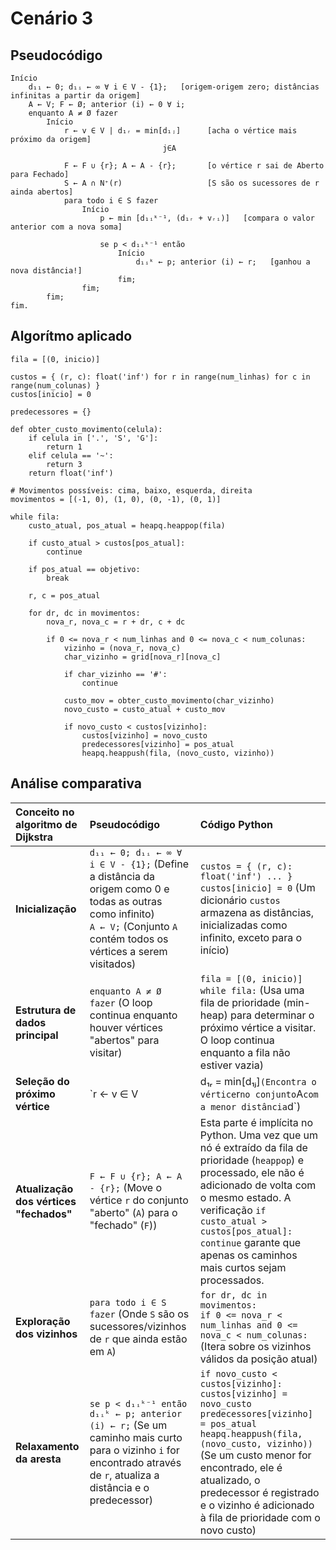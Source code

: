 # Cenário 3

## Pseudocódigo

```
Início
    d₁₁ ← 0; d₁ᵢ ← ∞ ∀ i ∈ V - {1};   [origem-origem zero; distâncias infinitas a partir da origem]
    A ← V; F ← Ø; anterior (i) ← 0 ∀ i;
    enquanto A ≠ Ø fazer
        Início
            r ← v ∈ V | d₁ᵣ = min[d₁ⱼ]      [acha o vértice mais próximo da origem]
                                  j∈A

            F ← F ∪ {r}; A ← A - {r};       [o vértice r sai de Aberto para Fechado]
            S ← A ∩ N⁺(r)                   [S são os sucessores de r ainda abertos]
            para todo i ∈ S fazer
                Início
                    p ← min [d₁ᵢᵏ⁻¹, (d₁ᵣ + vᵣᵢ)]   [compara o valor anterior com a nova soma]

                    se p < d₁ᵢᵏ⁻¹ então
                        Início
                            d₁ᵢᵏ ← p; anterior (i) ← r;   [ganhou a nova distância!]
                        fim;
                fim;
        fim;
fim.
```

## Algorítmo aplicado

```
fila = [(0, inicio)]

custos = { (r, c): float('inf') for r in range(num_linhas) for c in range(num_colunas) }
custos[inicio] = 0

predecessores = {}

def obter_custo_movimento(celula):
    if celula in ['.', 'S', 'G']:
        return 1
    elif celula == '~':
        return 3
    return float('inf')

# Movimentos possíveis: cima, baixo, esquerda, direita
movimentos = [(-1, 0), (1, 0), (0, -1), (0, 1)]

while fila:
    custo_atual, pos_atual = heapq.heappop(fila)

    if custo_atual > custos[pos_atual]:
        continue

    if pos_atual == objetivo:
        break

    r, c = pos_atual
    
    for dr, dc in movimentos:
        nova_r, nova_c = r + dr, c + dc

        if 0 <= nova_r < num_linhas and 0 <= nova_c < num_colunas:
            vizinho = (nova_r, nova_c)
            char_vizinho = grid[nova_r][nova_c]

            if char_vizinho == '#':
                continue

            custo_mov = obter_custo_movimento(char_vizinho)
            novo_custo = custo_atual + custo_mov

            if novo_custo < custos[vizinho]:
                custos[vizinho] = novo_custo
                predecessores[vizinho] = pos_atual
                heapq.heappush(fila, (novo_custo, vizinho))
```

## Análise comparativa

| Conceito no algoritmo de Dijkstra | Pseudocódigo | Código Python |
| :--- | :--- | :--- |
| **Inicialização** | `d₁₁ ← 0; d₁ᵢ ← ∞ ∀ i ∈ V - {1};` (Define a distância da origem como 0 e todas as outras como infinito) <br> `A ← V;` (Conjunto `A` contém todos os vértices a serem visitados) | `custos = { (r, c): float('inf') ... }` <br> `custos[inicio] = 0` (Um dicionário `custos` armazena as distâncias, inicializadas como infinito, exceto para o início) |
| **Estrutura de dados principal** | `enquanto A ≠ Ø fazer` (O loop continua enquanto houver vértices "abertos" para visitar) | `fila = [(0, inicio)]` <br> `while fila:` (Usa uma fila de prioridade (min-heap) para determinar o próximo vértice a visitar. O loop continua enquanto a fila não estiver vazia) |
| **Seleção do próximo vértice** | `r ← v ∈ V | d₁ᵣ = min[d₁ⱼ]` (Encontra o vértice `r` no conjunto `A` com a menor distância `d`) | `custo_atual, pos_atual = heapq.heappop(fila)` (A biblioteca `heapq` remove e retorna eficientemente o item com a menor prioridade - neste caso, o menor custo - da fila) |
| **Atualização dos vértices "fechados"** | `F ← F ∪ {r}; A ← A - {r};` (Move o vértice `r` do conjunto "aberto" (`A`) para o "fechado" (`F`)) | Esta parte é implícita no Python. Uma vez que um nó é extraído da fila de prioridade (`heappop`) e processado, ele não é adicionado de volta com o mesmo estado. A verificação `if custo_atual > custos[pos_atual]: continue` garante que apenas os caminhos mais curtos sejam processados. |
| **Exploração dos vizinhos** | `para todo i ∈ S fazer` (Onde `S` são os sucessores/vizinhos de `r` que ainda estão em `A`) | `for dr, dc in movimentos:` <br> `if 0 <= nova_r < num_linhas and 0 <= nova_c < num_colunas:` (Itera sobre os vizinhos válidos da posição atual) |
| **Relaxamento da aresta** | `se p < d₁ᵢᵏ⁻¹ então d₁ᵢᵏ ← p; anterior (i) ← r;` (Se um caminho mais curto para o vizinho `i` for encontrado através de `r`, atualiza a distância e o predecessor) | `if novo_custo < custos[vizinho]:` <br> `custos[vizinho] = novo_custo` <br> `predecessores[vizinho] = pos_atual` <br> `heapq.heappush(fila, (novo_custo, vizinho))` (Se um custo menor for encontrado, ele é atualizado, o predecessor é registrado e o vizinho é adicionado à fila de prioridade com o novo custo) |
